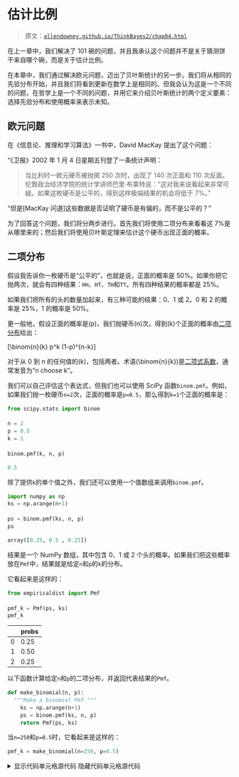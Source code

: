 # 估计比例

> 原文：[`allendowney.github.io/ThinkBayes2/chap04.html`](https://allendowney.github.io/ThinkBayes2/chap04.html)

在上一章中，我们解决了 101 碗的问题，并且我承认这个问题并不是关于猜测饼干来自哪个碗，而是关于估计比例。

在本章中，我们通过解决欧元问题，迈出了贝叶斯统计的另一步。我们将从相同的先验分布开始，并且我们将看到更新在数学上是相同的。但我会认为这是一个不同的问题，在哲学上是一个不同的问题，并用它来介绍贝叶斯统计的两个定义要素：选择先验分布和使用概率来表示未知。

## 欧元问题

在《信息论、推理和学习算法》一书中，David MacKay 提出了这个问题：

“《卫报》2002 年 1 月 4 日星期五刊登了一条统计声明：

> 当比利时一欧元硬币被抛掷 250 次时，出现了 140 次正面和 110 次反面。伦敦政治经济学院的统计学讲师巴里·布莱特说：“这对我来说看起来非常可疑。如果这枚硬币是公平的，得到这样极端结果的机会将低于 7%。”

“但是[MacKay 问道]这些数据是否证明了硬币是有偏的，而不是公平的？”

为了回答这个问题，我们将分两步进行。首先我们将使用二项分布来看看这 7%是从哪里来的；然后我们将使用贝叶斯定理来估计这个硬币出现正面的概率。

## 二项分布

假设我告诉你一枚硬币是“公平的”，也就是说，正面的概率是 50%。如果你把它抛两次，就会有四种结果：`HH`、`HT`、`TH`和`TT`。所有四种结果的概率都是 25%。

如果我们把所有的头的数量加起来，有三种可能的结果：0、1 或 2。0 和 2 的概率是 25%，1 的概率是 50%。

更一般地，假设正面的概率是\(p\)，我们抛硬币\(n\)次。得到\(k\)个正面的概率由[二项分布](https://en.wikipedia.org/wiki/Binomial_distribution)给出：

\[\binom{n}{k} p^k (1-p)^{n-k}\]

对于从 0 到 n 的任何值的\(k\)，包括两者。术语\(\binom{n}{k}\)是[二项式系数](https://en.wikipedia.org/wiki/Binomial_coefficient)，通常发音为“n choose k”。

我们可以自己评估这个表达式，但我们也可以使用 SciPy 函数`binom.pmf`。例如，如果我们抛一枚硬币`n=2`次，正面的概率是`p=0.5`，那么得到`k=1`个正面的概率是：

```py
from scipy.stats import binom

n = 2
p = 0.5
k = 1

binom.pmf(k, n, p) 
```

```py
0.5 
```

除了提供`k`的单个值之外，我们还可以使用一个值数组来调用`binom.pmf`。

```py
import numpy as np
ks = np.arange(n+1)

ps = binom.pmf(ks, n, p)
ps 
```

```py
array([0.25, 0.5 , 0.25]) 
```

结果是一个 NumPy 数组，其中包含 0、1 或 2 个头的概率。如果我们把这些概率放在`Pmf`中，结果就是给定`n`和`p`的`k`的分布。

它看起来是这样的：

```py
from empiricaldist import Pmf

pmf_k = Pmf(ps, ks)
pmf_k 
```

|  | probs |
| --- | --- |
| 0 | 0.25 |
| 1 | 0.50 |
| 2 | 0.25 |

以下函数计算给定`n`和`p`的二项分布，并返回代表结果的`Pmf`。

```py
def make_binomial(n, p):
  """Make a binomial Pmf."""
    ks = np.arange(n+1)
    ps = binom.pmf(ks, n, p)
    return Pmf(ps, ks) 
```

当`n=250`和`p=0.5`时，它看起来是这样的：

```py
pmf_k = make_binomial(n=250, p=0.5) 
```

<details class="hide above-input"><summary aria-label="Toggle hidden content">显示代码单元格源代码 隐藏代码单元格源代码</summary>

```py
from utils import decorate

pmf_k.plot(label='n=250, p=0.5')

decorate(xlabel='Number of heads (k)',
         ylabel='PMF',
         title='Binomial distribution') 
```</details> ![_images/78776da24ecbd5525d7f021195efd37ee9f890ed482a679078c11cd2f6e24baa.png](img/44850b0694a0ed061791879e0749472f.png)

这个分布中最可能的数量是 125：

```py
pmf_k.max_prob() 
```

```py
125 
```

但即使它是最可能的数量，我们得到恰好 125 个头的概率只有大约 5%。

```py
pmf_k[125] 
```

```py
0.05041221314731537 
```

在 MacKay 的例子中，我们得到了 140 个头，这比 125 个头更不可能：

```py
pmf_k[140] 
```

```py
0.008357181724917673 
```

在 MacKay 引用的文章中，统计学家说：“如果硬币是公平的，得到这样极端结果的机会将低于 7%。”

我们可以使用二项分布来检查他的数学。以下函数接受一个 PMF 并计算大于或等于`threshold`的数量的总概率。

```py
def prob_ge(pmf, threshold):
  """Probability of quantities greater than threshold."""
    ge = (pmf.qs >= threshold)
    total = pmf[ge].sum()
    return total 
```

这是得到 140 个或更多正面朝上的概率：

```py
prob_ge(pmf_k, 140) 
```

```py
0.033210575620022706 
```

`Pmf`提供了一个执行相同计算的方法。

```py
pmf_k.prob_ge(140) 
```

```py
0.033210575620022706 
```

结果约为 3.3%，低于引用的 7%。差异的原因是统计学家包括所有“和 140 一样极端”的结果，其中包括小于或等于 110 的结果。

要看出这是从哪里来的，回想一下预期的正面朝上的数量是 125。如果我们得到 140，我们超出了预期 15 个。如果我们得到 110，我们就少了 15 个。

7%是这两个“尾巴”的总和，如下图所示。

<details class="hide above-input"><summary aria-label="Toggle hidden content">显示代码单元格源代码 隐藏代码单元格源代码</summary>

```py
import matplotlib.pyplot as plt

def fill_below(pmf):
    qs = pmf.index
    ps = pmf.values
    plt.fill_between(qs, ps, 0, color='C5', alpha=0.4)

qs = pmf_k.index
fill_below(pmf_k[qs>=140])
fill_below(pmf_k[qs<=110])
pmf_k.plot(label='n=250, p=0.5')

decorate(xlabel='Number of heads (k)',
         ylabel='PMF',
         title='Binomial distribution') 
```</details> ![_images/bbe850c4ba1754c42250404d1be42aca905c5085d068a8cd75a524120acd38b2.png](img/4a2b927f5fdf7388f4b220f8fb043f38.png)

这是我们如何计算左尾的总概率。

```py
pmf_k.prob_le(110) 
```

```py
0.033210575620022706 
```

小于或等于 110 的结果的概率也是 3.3%，因此“和 140 一样极端”的结果的总概率是 6.6%。

这个计算的要点是，如果硬币是公平的，这些极端的结果是不太可能的。

这很有趣，但并没有回答 MacKay 的问题。让我们看看能否。

## 贝叶斯估计

任何给定的硬币在边缘旋转时都有一定的概率正面朝上；我将这个概率称为`x`。认为`x`取决于硬币的物理特征，比如重量的分布，似乎是合理的。如果一个硬币完全平衡，我们期望`x`接近 50%，但对于一个不平衡的硬币，`x`可能会有很大不同。我们可以使用贝叶斯定理和观察到的数据来估计`x`。

为简单起见，我将从一个均匀先验开始，假设`x`的所有值是同等可能的。这可能不是一个合理的假设，所以我们稍后会回来考虑其他的先验。

我们可以这样制作一个均匀先验：

```py
hypos = np.linspace(0, 1, 101)
prior = Pmf(1, hypos) 
```

`hypos`是 0 到 1 之间等间距数值的数组。

我们可以使用假设来计算可能性，就像这样：

```py
likelihood_heads = hypos
likelihood_tails = 1 - hypos 
```

我将正面朝上和反面朝上的可能性放在一个字典中，以便更容易进行更新。

```py
likelihood = {
    'H': likelihood_heads,
    'T': likelihood_tails
} 
```

为了表示数据，我将构建一个字符串，其中`H`重复 140 次，`T`重复 110 次。

```py
dataset = 'H' * 140 + 'T' * 110 
```

以下函数进行更新。

```py
def update_euro(pmf, dataset):
  """Update pmf with a given sequence of H and T."""
    for data in dataset:
        pmf *= likelihood[data]

    pmf.normalize() 
```

第一个参数是代表先验的`Pmf`。第二个参数是一个字符串序列。每次循环时，我们将`pmf`乘以一个结果的可能性，`H`代表正面，`T`代表反面。

请注意，`normalize`在循环外部，因此后验分布只在最后归一化一次。这比在每次旋转后对其进行归一化更有效（尽管后面我们会看到它也可能导致浮点运算问题）。

这是我们如何使用`update_euro`。

```py
posterior = prior.copy()
update_euro(posterior, dataset) 
```

这就是后验的样子。

<details class="hide above-input"><summary aria-label="Toggle hidden content">显示代码单元格内容 隐藏代码单元格内容</summary>

```py
def decorate_euro(title):
    decorate(xlabel='Proportion of heads (x)',
             ylabel='Probability',
             title=title) 
```</details> <details class="hide above-input"><summary aria-label="Toggle hidden content">显示代码单元格源代码 隐藏代码单元格源代码</summary>

```py
posterior.plot(label='140 heads out of 250', color='C4')
decorate_euro(title='Posterior distribution of x') 
```</details> ![_images/dd30c6b049d5869916cbb249de23ebe991fb42772dad3eb5da6714b70d4aeb42.png](img/e21c1ee951a38a073f43534b28b4d6c7.png)

这个图显示了`x`的后验分布，即我们观察到的硬币正面朝上的比例。

后验分布表示我们在看到数据后对`x`的信念。它表明小于 0.4 和大于 0.7 的值是不太可能的；0.5 到 0.6 之间的值是最有可能的。

事实上，`x`的最可能值是 0.56，这是数据集`140/250`中正面朝上的比例。

```py
posterior.max_prob() 
```

```py
0.56 
```

## 三角形先验

到目前为止，我们一直在使用均匀先验：

```py
uniform = Pmf(1, hypos, name='uniform')
uniform.normalize() 
```

但根据我们对硬币的了解，这可能不是一个合理的选择。我可以相信，如果硬币是不对称的，`x`可能会大大偏离 0.5，但比利时欧元硬币如此不平衡，`x`为 0.1 或 0.9 似乎不太可能。

选择一个先验，使`x`的值接近 0.5 的概率更高，而极端值的概率更低可能更合理。

例如，让我们尝试一个三角形状的先验。以下是构造它的代码：

```py
ramp_up = np.arange(50)
ramp_down = np.arange(50, -1, -1)

a = np.append(ramp_up, ramp_down)

triangle = Pmf(a, hypos, name='triangle')
triangle.normalize() 
```

```py
2500 
```

`arange`返回一个 NumPy 数组，所以我们可以使用`np.append`将`ramp_down`附加到`ramp_up`的末尾。然后我们使用`a`和`hypos`来制作一个`Pmf`。

下图显示了结果，以及均匀的先验。

<details class="hide above-input"><summary aria-label="Toggle hidden content">显示代码单元格源代码 隐藏代码单元格源代码</summary>

```py
uniform.plot()
triangle.plot()
decorate_euro(title='Uniform and triangle prior distributions') 
```</details> ![_images/4cdca293cccae337c63f6c15db30cf19669f1955bef2dc4da5e6bd5ac35c56cd.png](img/bbac65b9451d9bfb85aa0550962f4bb9.png)

现在我们可以使用相同的数据更新两个先验：

```py
update_euro(uniform, dataset)
update_euro(triangle, dataset) 
```

这是后验分布。

<details class="hide above-input"><summary aria-label="Toggle hidden content">显示代码单元格源代码 隐藏代码单元格源代码</summary>

```py
uniform.plot()
triangle.plot()
decorate_euro(title='Posterior distributions') 
```</details> ![_images/53d63fd46dbabe83c44373b98d53b283d13d9308199d87274f185e49165ae929.png](img/7fe81d981e1a21fa9014aff9ec397feb.png)

后验分布之间的差异几乎看不见，而且非常小，实际上几乎没有什么影响。

这是个好消息。要知道为什么，想象一下两个人对哪个先验更好，均匀还是三角形，进行激烈争论。他们每个人都有自己偏好的原因，但没有人能说服对方改变主意。

但假设他们同意使用数据来更新他们的信念。当他们比较他们的后验分布时，他们发现几乎没有什么可以争论的了。

这是**淹没先验**的一个例子：有了足够的数据，以不同先验开始的人们倾向于收敛到相同的后验分布。

## 二项式似然函数

到目前为止，我们一次计算一个旋转的更新，因此对于欧元问题，我们必须进行 250 次更新。

一个更有效的替代方法是一次计算整个数据集的似然。对于每个假设的`x`值，我们必须计算在 250 次旋转中出现 140 次正面朝上的概率。

好吧，我们知道如何做了；这是二项分布回答的问题。如果正面朝上的概率是\(p\)，则在\(n\)次旋转中出现\(k\)次正面朝上的概率是：

\[\binom{n}{k} p^k (1-p)^{n-k}\]

我们可以使用 SciPy 来计算它。以下函数接受一个代表先验分布的`Pmf`和一个代表数据的整数元组：

```py
from scipy.stats import binom

def update_binomial(pmf, data):
  """Update pmf using the binomial distribution."""
    k, n = data
    xs = pmf.qs
    likelihood = binom.pmf(k, n, xs)
    pmf *= likelihood
    pmf.normalize() 
```

数据用`k`和`n`的值组成的元组表示，而不是一长串的结果。以下是更新。

```py
uniform2 = Pmf(1, hypos, name='uniform2')
data = 140, 250
update_binomial(uniform2, data) 
```

我们可以使用`allclose`来确认结果与前一节中的结果相同，除了一个小的浮点舍入误差。

```py
np.allclose(uniform, uniform2) 
```

```py
True 
```

但这种计算方式更有效率。

## 贝叶斯统计

你可能已经注意到了欧元问题和<<_101Bowls>>中的 101 碗问题之间的相似之处。先验分布相同，似然性相同，而且使用相同的数据结果也将相同。但有两个不同之处。

首先是选择先验的问题。有 101 个碗，均匀的先验是由问题的陈述隐含的，问题陈述说我们以相等的概率随机选择一个碗。

在欧元问题中，选择先验是主观的；也就是说，合理的人可能会有不同的意见，也许是因为他们对硬币有不同的信息，或者是因为他们以不同的方式解释相同的信息。

由于先验是主观的，后验也是主观的。有些人认为这可能有问题。

另一个区别在于我们正在估计的性质。在 101 碗问题中，我们随机选择碗，因此计算选择每个碗的概率是毫无争议的。在欧元问题中，正面的比例是给定硬币的物理特性。根据概率的某些解释，这是一个问题，因为物理特性不被认为是随机的。

例如，考虑宇宙的年龄。目前，我们最好的估计是 138.0 亿年，但它可能偏差 0.02 亿年（参见[这里](https://en.wikipedia.org/wiki/Age_of_the_universe)）。

现在假设我们想知道宇宙的年龄实际上是否超过 138.1 亿年的概率。根据概率的某些解释，我们将无法回答这个问题。我们将被要求说：“宇宙的年龄不是一个随机数量，因此它没有超过特定值的概率。”

根据概率的贝叶斯解释，将物理量视为随机并计算与其相关的概率是有意义且有用的。

在欧元问题中，先验分布代表我们对硬币的一般信念，后验分布代表我们在看到数据后对特定硬币的信念。因此，我们可以使用后验分布来计算有关硬币及其正面比例的概率。

先验的主观性和后验的解释是使用贝叶斯定理和进行贝叶斯统计之间的关键区别。

贝叶斯定理是概率的数学定律；没有理智的人会反对它。但贝叶斯统计却令人意外地有争议。从历史上看，许多人对其主观性和将概率用于非随机事物感到困扰。

如果你对这段历史感兴趣，我推荐 Sharon Bertsch McGrayne 的书，*[The Theory That Would Not Die](https://yalebooks.yale.edu/book/9780300188226/theory-would-not-die)*。

## 总结

在本章中，我提出了大卫·麦凯的欧元问题，并开始解决它。根据数据，我们计算了`x`的后验分布，即欧元硬币正面朝上的概率。

我们尝试了两种不同的先验，用相同的数据进行了更新，发现后验几乎相同。这是个好消息，因为它表明，如果两个人从不同的信念出发并看到相同的数据，他们的信念往往会趋于一致。

本章介绍了二项分布，我们用它来更有效地计算后验分布。我讨论了应用贝叶斯定理的不同之处，就像在 101 碗问题中一样，以及进行贝叶斯统计，就像在欧元问题中一样。

然而，我们仍然没有回答麦凯的问题：“这些数据是否证明了硬币有偏向性而不是公平的？”我将让这个问题再悬而未决一会儿；我们将在<<_Testing>>中回到这个问题。

在下一章中，我们将解决与计数有关的问题，包括火车、坦克和兔子。

但首先你可能想要解决这些练习。

## 练习

**练习：**在美国职业棒球大联盟中，大多数球员的打击率在 0.200 和 0.330 之间，这意味着他们击中的概率在 0.2 和 0.33 之间。

假设一名首次出场的球员在 3 次尝试中击中 3 次。他们击中的概率的后验分布是什么？

对于这个练习，我将通过从均匀分布开始并使用虚构的数据进行更新，直到它具有反映我对打击率背景知识的形状来构建先验分布。

这是均匀的先验：

<details class="hide above-input"><summary aria-label="Toggle hidden content">显示代码单元格内容 隐藏代码单元格内容</summary>

```py
hypos = np.linspace(0.1, 0.4, 101)
prior = Pmf(1, hypos) 
```</details>

这是一个可能性的字典，`Y`表示得到一个命中，`N`表示没有得到一个命中。

<details class="hide above-input"><summary aria-label="切换隐藏内容">显示代码单元格内容 隐藏代码单元格内容</summary>

```py
likelihood = {
    'Y': hypos,
    'N': 1-hypos
} 
```</details>

这是一个产生合理先验分布的数据集。

<details class="hide above-input"><summary aria-label="切换隐藏内容">显示代码单元格内容 隐藏代码单元格内容</summary>

```py
dataset = 'Y' * 25 + 'N' * 75 
```</details>

这是用虚构数据更新的。

<details class="hide above-input"><summary aria-label="切换隐藏内容">显示代码单元格内容 隐藏代码单元格内容</summary>

```py
for data in dataset:
    prior *= likelihood[data]

prior.normalize() 
```</details>

最后，这就是先验的样子。

<details class="hide above-input"><summary aria-label="切换隐藏内容">显示代码单元格内容 隐藏代码单元格内容</summary>

```py
prior.plot(label='prior')
decorate(xlabel='Probability of getting a hit',
         ylabel='PMF') 
```

![_images/113a21d5073b3244e9b3de11539ffe19d34f4bc5fb44f1501c7f35824bc000d4.png](img/34271f5e5462fbc71579f1c2dd2641d0.png)</details>

这个分布表明大多数球员的击球率接近 250，只有少数球员的击球率低于 175 或高于 350。我不确定这个先验分布如何准确地反映了大联盟棒球击球率的分布，但对于这个练习来说已经足够了。

现在使用数据更新这个分布并绘制后验分布。后验分布中最可能的数量是什么？

<details class="hide above-input"><summary aria-label="切换隐藏内容">显示代码单元格内容 隐藏代码单元格内容</summary>

```py
# Solution

posterior = prior.copy()

for data in 'YYY':
    posterior *= likelihood[data]

posterior.normalize() 
```

```py
0.017944179687707326 
```</details> <details class="hide above-input"><summary aria-label="切换隐藏内容">显示代码单元格内容 隐藏代码单元格内容</summary>

```py
# Solution

prior.plot(label='prior')
posterior.plot(label='posterior ')
decorate(xlabel='Probability of getting a hit',
         ylabel='PMF') 
```

![_images/22d82381a7a62c41f12af9cfbff8febaa9b39ee34d570c2575e5622c02a24cc0.png](img/f3ea843204a9b62a832df31ac2e4bfd5.png)</details><details class="hide above-input"><summary aria-label="切换隐藏内容">显示代码单元格内容 隐藏代码单元格内容</summary>

```py
# Solution

prior.max_prob() 
```

```py
0.25 
```</details> <details class="hide above-input"><summary aria-label="切换隐藏内容">显示代码单元格内容 隐藏代码单元格内容</summary>

```py
# Solution

posterior.max_prob() 
```

```py
0.271 
```</details>

**练习：**每当你调查人们对敏感问题的看法时，你都必须处理[社会期望偏差](https://en.wikipedia.org/wiki/Social_desirability_bias)，即人们倾向于调整他们的答案以展现自己最积极的一面。改善结果准确性的一种方法是[随机响应](https://en.wikipedia.org/wiki/Randomized_response)。

举个例子，假设你想知道有多少人在报税时作弊。如果你直接问他们，很可能一些作弊者会撒谎。如果你间接地问他们，就像这样：让每个人抛一枚硬币，而不透露结果，

+   如果他们得到正面，他们会报告 YES。

+   如果他们得到反面，他们会诚实地回答问题“你有没有在报税时作弊？”

如果有人说 YES，我们不知道他们是否真的在报税时作弊；他们可能已经翻了正面。知道这一点，人们可能更愿意诚实地回答。

假设你以这种方式调查了 100 个人，得到了 80 个 YES 和 20 个 NO。根据这些数据，作弊纳税人的比例的后验分布是什么？后验分布中最可能的数量是什么？

<details class="hide above-input"><summary aria-label="切换隐藏内容">显示代码单元格内容 隐藏代码单元格内容</summary>

```py
# Solution

# I'll use a uniform distribution again, although there might
# be background information we could use to choose a more
# specific prior.

hypos = np.linspace(0, 1, 101)
prior = Pmf(1, hypos) 
```</details> <details class="hide above-input"><summary aria-label="切换隐藏内容">显示代码单元格内容 隐藏代码单元格内容</summary>

```py
# Solution

# If the actual fraction of cheaters is `x`, the number of
# YESes is (0.5 + x/2), and the number of NOs is (1-x)/2

likelihood = {
    'Y': 0.5 + hypos/2,
    'N': (1-hypos)/2
} 
```</details> <details class="hide above-input"><summary aria-label="切换隐藏内容">显示代码单元格内容 隐藏代码单元格内容</summary>

```py
# Solution

dataset = 'Y' * 80 + 'N' * 20

posterior = prior.copy()

for data in dataset:
    posterior *= likelihood[data]

posterior.normalize() 
```

```py
3.6945139133967024e-21 
```</details> <details class="hide above-input"><summary aria-label="切换隐藏内容">显示代码单元格内容 隐藏代码单元格内容</summary>

```py
# Solution

posterior.plot(label='80 YES, 20 NO')
decorate(xlabel='Proportion of cheaters',
         ylabel='PMF') 
```

![_images/449441453b54871fe06691651a71cb5ad95283abe7e5a15c06079f2a6f1dc9e7.png](img/93982c0082f09b712a1752d059bc55df.png)</details><details class="hide above-input"><summary aria-label="Toggle hidden content">显示代码单元格内容 隐藏代码单元格内容</summary>

```py
# Solution

posterior.idxmax() 
```

```py
0.6 
```</details>

**练习：** 假设你想测试一枚硬币是否公平，但又不想把它抛几百次。所以你制造了一台自动旋转硬币并使用计算机视觉来确定结果的机器。

然而，你发现这台机器并不总是准确的。具体来说，假设实际上出现正面被报告为反面，或者实际上出现反面被报告为正面的概率是`y=0.2`。

如果我们把一枚硬币抛 250 次，机器报告说有 140 个正面，那么`x`的后验分布是什么？当你改变`y`的值时会发生什么？

<details class="hide above-input"><summary aria-label="Toggle hidden content">显示代码单元格内容 隐藏代码单元格内容</summary>

```py
# Solution

def update_unreliable(pmf, dataset, y):

    likelihood = {
        'H': (1-y) * hypos + y * (1-hypos),
        'T': y * hypos + (1-y) * (1-hypos)
    }
    for data in dataset:
        pmf *= likelihood[data]

    pmf.normalize() 
```</details> <details class="hide above-input"><summary aria-label="Toggle hidden content">显示代码单元格内容 隐藏代码单元格内容</summary>

```py
# Solution

hypos = np.linspace(0, 1, 101)
prior = Pmf(1, hypos)
dataset = 'H' * 140 + 'T' * 110

posterior00 = prior.copy()
update_unreliable(posterior00, dataset, 0.0)

posterior02 = prior.copy()
update_unreliable(posterior02, dataset, 0.2)

posterior04 = prior.copy()
update_unreliable(posterior04, dataset, 0.4) 
```</details> <details class="hide above-input"><summary aria-label="Toggle hidden content">显示代码单元格内容 隐藏代码单元格内容</summary>

```py
# Solution

posterior00.plot(label='y = 0.0')
posterior02.plot(label='y = 0.2')
posterior04.plot(label='y = 0.4')
decorate(xlabel='Proportion of heads',
         ylabel='PMF') 
```

![_images/e9299449114d960b46cbaa39aec91bbe8cc5f1098a613525faf9b79a51a7eead.png](img/1aa8dbcda6ca8c617a855081f23147f0.png)</details><details class="hide above-input"><summary aria-label="Toggle hidden content">显示代码单元格内容 隐藏代码单元格内容</summary>

```py
# Solution

posterior00.idxmax(), posterior02.idxmax(), posterior04.idxmax() 
```

```py
(0.56, 0.6, 0.8) 
```</details>

**练习：** 为了应对外星人入侵，地球防御联盟（EDL）一直在研发新型导弹来击落太空入侵者。当然，一些导弹设计比其他的更好；让我们假设每种设计都有一定的概率击中外星飞船，`x`。

根据以前的测试，设计人口中`x`的分布在 0.1 和 0.4 之间大致均匀。

现在假设正在测试新的绝密 Alien Blaster 9000。在一次新闻发布会上，一位 EDL 将军报告说，新设计已经进行了两次测试，在每次测试中进行了两次射击。测试的结果是保密的，所以将军不会说击中了多少目标，但他们报告说：“在两次测试中击中了相同数量的目标，所以我们有理由认为这个新设计是一致的。”

这个数据是好还是坏？也就是说，它增加还是减少了你对 Alien Blaster 9000 的估计？

提示：如果击中每个目标的概率是\(x\)，那么在两次测试中击中一个目标的概率是\(\left[2x(1-x)\right]²\)。

<details class="hide above-input"><summary aria-label="Toggle hidden content">显示代码单元格内容 隐藏代码单元格内容</summary>

```py
# Solution

hypos = np.linspace(0.1, 0.4, 101)
prior = Pmf(1, hypos) 
```</details> <details class="hide above-input"><summary aria-label="Toggle hidden content">显示代码单元格内容 隐藏代码单元格内容</summary>

```py
# Solution

# Here's a specific version for n=2 shots per test

x = hypos
likes = [(1-x)**4, (2*x*(1-x))**2, x**4]
likelihood = np.sum(likes, axis=0) 
```</details> <details class="hide above-input"><summary aria-label="Toggle hidden content">显示代码单元格内容 隐藏代码单元格内容</summary>

```py
# Solution

# Here's a more general version for any n shots per test

from scipy.stats import binom

n = 2
likes2 = [binom.pmf(k, n, x)**2 for k in range(n+1)]
likelihood2 = np.sum(likes2, axis=0) 
```</details> <details class="hide above-input"><summary aria-label="Toggle hidden content">显示代码单元格内容 隐藏代码单元格内容</summary>

```py
# Solution

# Here are the likelihoods, computed both ways

import matplotlib.pyplot as plt

plt.plot(x, likelihood, label='special case')
plt.plot(x, likelihood2, label='general formula')
decorate(xlabel='Probability of hitting the target',
         ylabel='Likelihood',
         title='Likelihood of getting the same result') 
```

![_images/c9c1e9bf10d628665828b3673a516fa1b68f6db8450ad81025e9011aacc14f48.png](img/40f4649b80c1401e56fe80eea719188b.png)</details><details class="hide above-input"><summary aria-label="Toggle hidden content">显示代码单元格内容 隐藏代码单元格内容</summary>

```py
# Solution

posterior = prior * likelihood
posterior.normalize() 
```

```py
49.129627998379995 
```</details> <details class="hide above-input"><summary aria-label="Toggle hidden content">显示代码单元格内容 隐藏代码单元格内容</summary>

```py
# Solution

posterior.plot(label='Two tests, two shots, same outcome',
               color='C4')
decorate(xlabel='Probability of hitting the target',
         ylabel='PMF',
         title='Posterior distribution',
         ylim=[0, 0.015]) 
```

![_images/4c35edb942e0b9bc2704ca667de18b2127c8b149fac68f4406b38a173a4d8331.png](img/fac2d3e336dd1ade8daa9482137f1b27.png)</details><details class="hide above-input"><summary aria-label="Toggle hidden content">显示代码单元格内容 隐藏代码单元格内容</summary>

```py
# Solution

# Getting the same result in both tests is more likely for 
# extreme values of `x` and least likely when `x=0.5`.

# In this example, the prior indicates that `x` is less than 0.5,
# and the update gives more weight to extreme values.

# So the dataset makes lower values of `x` more likely. 
```</details>
